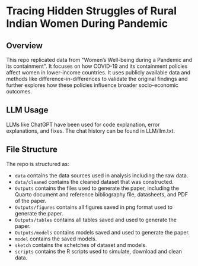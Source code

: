 # Tracing Hidden Struggles of Rural Indian Women During Pandemic

## Overview
This repo replicated data from "Women’s Well-being during a Pandemic and its containment". It focuses on how COVID-19 and its containment policies affect women in lower-income countries. It uses publicly available data and methods like difference-in-differences to validate the original findings and further explores how these policies influence broader socio-economic outcomes. 


## LLM Usage
LLMs like ChatGPT have been used for code explanation, error explanations, and fixes. The chat history can be found in LLM/llm.txt.

## File Structure
The repo is structured as:

-   `data` contains the data sources used in analysis including the raw data.
-   `data/cleaned` contains the cleaned dataset that was constructed.
-   `Outputs` contains the files used to generate the paper, including the Quarto document and reference bibliography file, datasheets, and PDF of the paper.
-   `Outputs/figures` contains all figures saved in png format used to generate the paper.
-   `Outputs/tables` contains all tables saved and used to generate the paper.
-   `Outputs/models` contains models saved and used to generate the paper.
-   `model` contains the saved models.
-   `sketch` contains the schetches of dataset and models.
-   `scripts` contains the R scripts used to simulate, download and clean data.
